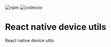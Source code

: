 ![npm](https://img.shields.io/npm/v/@txo/react-native-device-utils)
![codecov](https://img.shields.io/codecov/c/github/technology-studio/react-native-device-utils)
# React native device utils #

React native device utils
